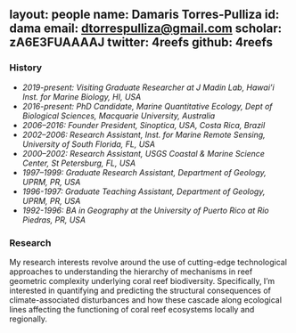 layout: people
name: Damaris Torres-Pulliza
id: dama
email: dtorrespulliza@gmail.com
scholar: zA6E3FUAAAAJ
twitter: 4reefs
github: 4reefs
---

### History

- *2019-present: Visiting Graduate Researcher at J Madin Lab, Hawai’i Inst. for Marine Biology, HI, USA*	
- *2016-present: PhD Candidate, Marine Quantitative Ecology, Dept of Biological Sciences, Macquarie University, Australia*
- *2006–2016: Founder President, Sinoptica, USA, Costa Rica, Brazil*
- *2002–2006: Research Assistant, Inst. for Marine Remote Sensing, University of South Florida, FL, USA* 
- *2000–2002: Research Assistant, USGS Coastal & Marine Science Center, St Petersburg, FL, USA*
- *1997–1999: Graduate Research Assistant, Department of Geology, UPRM, PR, USA* 
- *1996-1997: Graduate Teaching Assistant, Department of Geology, UPRM, PR, USA*
- *1992-1996: BA in Geography at the University of Puerto Rico at Rio Piedras, PR, USA*

### Research

My research interests revolve around the use of cutting-edge technological approaches to understanding the hierarchy of mechanisms in reef geometric complexity underlying coral reef biodiversity.  Specifically, I’m interested in quantifying and predicting the structural consequences of climate-associated disturbances and how these cascade along ecological lines affecting the functioning of coral reef ecosystems locally and regionally.  

##
